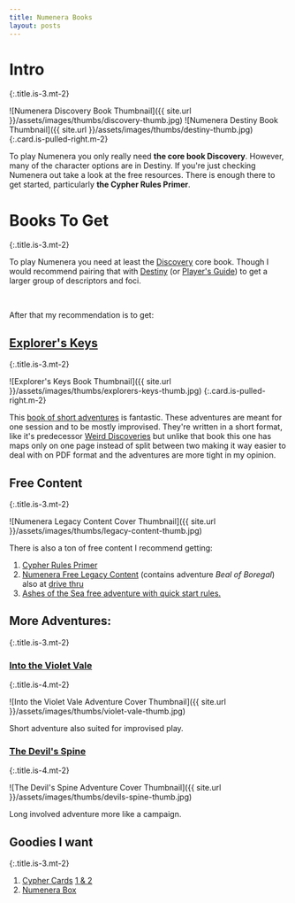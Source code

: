 ```yaml
---
title: Numenera Books
layout: posts
---
```


# Intro
{:.title.is-3.mt-2}

![Numenera Discovery Book Thumbnail]({{ site.url }}/assets/images/thumbs/discovery-thumb.jpg)
![Numenera Destiny Book Thumbnail]({{ site.url }}/assets/images/thumbs/destiny-thumb.jpg)
{:.card.is-pulled-right.m-2}

To play Numenera you only really need **the core book Discovery**. However, many of the character options are in Destiny. If you're just checking Numenera out take a look at the free resources. There is enough there to get started, particularly **the Cypher Rules Primer**. 

# Books To Get
{:.title.is-3.mt-2} 

To play Numenera you need at least the [Discovery][] core book. Though I would recommend pairing that with [Destiny][] (or [Player's Guide][]) to get a larger group of descriptors and foci. 

<br>

After that my recommendation is to get:

## [Explorer's Keys][]
{:.title.is-3.mt-2} 

![Explorer's Keys Book Thumbnail]({{ site.url }}/assets/images/thumbs/explorers-keys-thumb.jpg)
{:.card.is-pulled-right.m-2}

This [book of short adventures][] is fantastic. These adventures are meant for one session and to be mostly improvised. They're written in a short format, like it's predecessor [Weird Discoveries][] but unlike that book this one has maps only on one page instead of split between two making it way easier to deal with on PDF format and the adventures are more tight in my opinion.  

## Free Content
{:.title.is-3.mt-2} 

![Numenera Legacy Content Cover Thumbnail]({{ site.url }}/assets/images/thumbs/legacy-content-thumb.jpg)


There is also a ton of free content I recommend getting:
1. [Cypher Rules Primer](https://www.montecookgames.com/store/product/cypher-system-rules-primer/) 
2. [Numenera Free Legacy Content](https://www.montecookgames.com/store/product/numenera-discovery-and-destiny/) (contains adventure _Beal of Boregal_) also at [drive thru](https://www.drivethrurpg.com/product/253970/Original-Numenera-Corebook-Legacy-Content)
3. [Ashes of the Sea free adventure with quick start rules.](https://www.drivethrurpg.com/product/247640/Ashes-of-the-Sea-FREE-Numenera-Quickstart-Rules-and-Adventure)

## More Adventures:
{:.title.is-3.mt-2} 

### [Into the Violet Vale][]
{:.title.is-4.mt-2} 

![Into the Violet Vale Adventure Cover Thumbnail]({{ site.url }}/assets/images/thumbs/violet-vale-thumb.jpg)

Short adventure also suited for improvised play.

### [The Devil's Spine][]
{:.title.is-4.mt-2} 

![The Devil's Spine Adventure Cover Thumbnail]({{ site.url }}/assets/images/thumbs/devils-spine-thumb.jpg)

Long involved adventure more like a campaign.

## Goodies I want
{:.title.is-3.mt-2} 

1. [Cypher Cards](https://www.montecookgames.com/store/product/numenera-cypher-deck/) [1 & 2](https://www.montecookgames.com/store/product/numenera-cypher-deck-2-pdf/)
2. [Numenera Box](https://www.montecookgames.com/store/product/numenera-deck-box/)

[Explorer's Keys]: https://www.drivethrurpg.com/product/285114/Explorers-Keys
[book of short adventures]: https://www.drivethrurpg.com/product/285114/Explorers-Keys
[Weird Discoveries]: https://www.drivethrurpg.com/product/148098/Weird-Discoveries-Ten-Instant-Adventures-for-Numenera
[Into the Violet Vale]: https://www.drivethrurpg.com/product/133401/Into-the-Violet-Vale
[Discovery]: https://www.montecookgames.com/store/product/numenera-discovery-and-destiny/
[Destiny]: https://www.montecookgames.com/store/product/numenera-discovery-and-destiny/
[The Devil's Spine]: https://www.drivethrurpg.com/product/120025/The-Devils-Spine
[Player's Guide]: https://www.drivethrurpg.com/product/253972/Numenera-Players-Guide